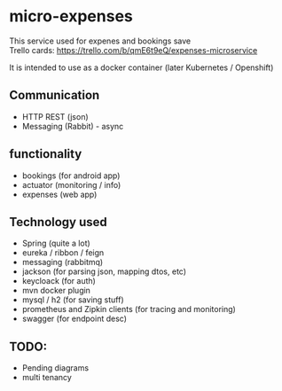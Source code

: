 # micro-expenses
 
This service used for expenes and bookings save  
Trello cards: https://trello.com/b/qmE6t9eQ/expenses-microservice  

It is intended to use as a docker container (later Kubernetes / Openshift)


## Communication

 * HTTP REST (json) 
 * Messaging (Rabbit) - async

## functionality

* bookings (for android app)
* actuator (monitoring / info)
* expenses (web app)

## Technology used
 
+ Spring (quite a lot)
+ eureka / ribbon / feign
+ messaging (rabbitmq)
+ jackson (for parsing json, mapping dtos, etc)
+ keycloack (for auth)
+ mvn docker plugin
+ mysql / h2 (for saving stuff)
+ prometheus and Zipkin clients (for tracing and monitoring)
+ swagger (for endpoint desc)


## TODO: 
*  Pending diagrams
 * multi tenancy 
